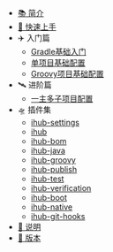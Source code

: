 * [📚 简介](/)
* [🚀 快速上手](gettingStarted.md)
* ✈️ 入门篇
    - [Gradle基础入门](basics/gradleBasic.md 'Gradle基础入门 ')
    - [单项目基础配置](basics/singleBasic.md '单项目基础配置')
    - [Groovy项目基础配置](basics/groovyBasic.md 'Groovy项目基础配置')
* 🛰️ 进阶篇
    - [一主多子项目配置](advanced/multiAdvanced.md '一主多子项目配置')
* 🛸 插件集
    - [ihub-settings](iHubSettings.md '置插件仓库、插件版本以及子项目管理 ')
    - [ihub](iHub.md '基础插件，用于配置组件仓库以及一些其他扩展属性 ')
    - [ihub-bom](iHubBom.md '配置项目依赖组件版本以及兼容性管理 ')
    - [ihub-java](iHubJava.md '集成Java相关插件环境、配置一些默认依赖以及兼容性配置 ')
    - [ihub-groovy](iHubGroovy.md '集成Groovy相关插件环境以及配置Groovy默认组件依赖 ')
    - [ihub-publish](iHubPublish.md '集成组件发布相关插件环境，配置发布仓库以及其他默认配置 ')
    - [ihub-test](iHubTest.md '配置测试任务 ')
    - [ihub-verification](iHubVerification.md '配置代码静态检查以及测试用例覆盖率等 ')
    - [ihub-boot](iHubBoot.md '集成spring-boot插件以及镜像默认配置 ')
    - [ihub-native](iHubNative.md '集成spring-native插件以及镜像默认配置 ')
    - [ihub-git-hooks](iHubGitHooks.md '配置GitHooks，可以为git操作配置一些钩子命令 ')
* [📑 说明](explanation.md)
* [🔖 版本](CHANGELOG.md)